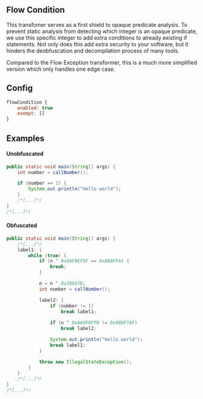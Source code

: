 ## Flow Condition

This transfomer serves as a first shield to opaque predicate analysis. To prevent static analysis from detecting which integer is an opaque predicate, we use this specific integer to add extra conditions to already existing if statements. Not only does this add extra security to your software, but it hinders the deobfuscation and decompilation process of many tools.

Compared to the Flow Exception transformer, this is a much more simplified version which only handles one edge case.

## Config

```js
flowCondition {
    enabled: true
    exempt: []
}
```

## Examples

#### Unobfuscated
```java
public static void main(String[] args) {
    int number = callNumber();

    if (number == 1) {
        System.out.println("Hello world");
    }
    /*[...]*/
}
/*[...]*/
```

#### Obfuscated
```java
public static void main(String[] args) {
    /*[...]*/
    label1: {
        while (true) {
            if (n ^ 0x8AF8EF8F == 0xA88FFA) {
                break;
            }

            n = n ^ 0x28847D;
            int number = callNumber();

            label2: {
                if (number != 1)
                    break label1;
                
                if (n ^ 0xAA9F8FFD != 0x989F7AF)
                    break label2;

                System.out.println("Hello world");
                break label1;
            }

            throw new IllegalStateException();
        }
    }
    /*[...]*/
}
/*[...]*/
```
